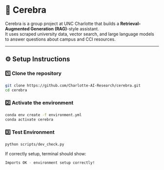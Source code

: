 # 🧠 Cerebra

Cerebra is a group project at UNC Charlotte that builds a **Retrieval-Augmented Generation (RAG)**-style assistant.  
It uses scraped university data, vector search, and large language models to answer questions about campus and CCI resources.

---

## ⚙️ Setup Instructions

### 1️⃣ Clone the repository
```bash
git clone https://github.com/Charlotte-AI-Research/cerebra.git
cd cerebra
```


### 2️⃣ Activate the environment
```bash
conda env create -f environment.yml
conda activate cerebra
```


### 3️⃣ Test Environment
```bash
python scripts/dev_check.py
```
If correctly setup, terminal should show:
```bash
Imports OK - environment setup correctly!
```

